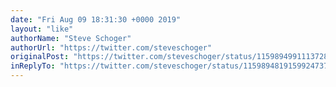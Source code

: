 ```yaml
---
date: "Fri Aug 09 18:31:30 +0000 2019"
layout: "like"
authorName: "Steve Schoger"
authorUrl: "https://twitter.com/steveschoger"
originalPost: "https://twitter.com/steveschoger/status/1159894991113728002"
inReplyTo: "https://twitter.com/steveschoger/status/1159894819159924737"
---
```

